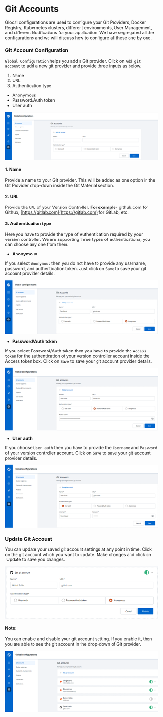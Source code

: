 # Git Accounts



Glocal configurations are used to configure your Git Providers, Docker Registry, Kubernetes clusters, different environments, User Management, and different Notifications for your application. We have segregated all the configurations and we will discuss how to configure all these one by one.

### Git Account Configuration

`Global Configuration` helps you add a Git provider. Click on `Add git account` to add a new git provider and provide three inputs as below.

1. Name
2. URL
3. Authentication type

* Anonymous
* Password/Auth token
* User auth

![](../images/global-configurations/git-accounts/git_account_gc1.png)

#### 1. Name

Provide a name to your Git provider. This will be added as one option in the Git Provider drop-down inside the Git Material section.

#### 2. URL

Provide the `URL` of your Version Controller. **For example**- github.com for Github, [https://gitlab.com](https://gitlab.com) for GitLab, etc.

#### 3. Authentication type

Here you have to provide the type of Authentication required by your version controller. We are supporting three types of authentications, you can choose any one from them.

* **Anonymous**

If you select `Anonymous` then you do not have to provide any username, password, and authentication token. Just click on `Save` to save your git account provider details. 

![](../images/global-configurations/git-accounts/git_account_gc2.png)



* **Password/Auth token**

If you select Password/Auth token then you have to provide the `Access token` for the authentication of your version controller account inside the Access token box. Click on `Save` to save your git account provider details.

![](../images/global-configurations/git-accounts/git_account_gc3.png)



* **User auth**

If you choose `User auth` then you have to provide the `Username` and `Password` of your version controller account. Click on `Save` to save your git account provider details.

![](../images/global-configurations/git-accounts/git_account_gc4.png)

### Update Git Account

You can update your saved git account settings at any point in time. Click on the git account which you want to update. Make changes and click on \`Update to save you changes.

![](../images/global-configurations/git-accounts/git_account_gc5.png)

#### Note:

You can enable and disable your git account setting. If you enable it, then you are able to see the git account in the drop-down of Git provider.

![](../images/global-configurations/git-accounts/git_account_gc6.png)
